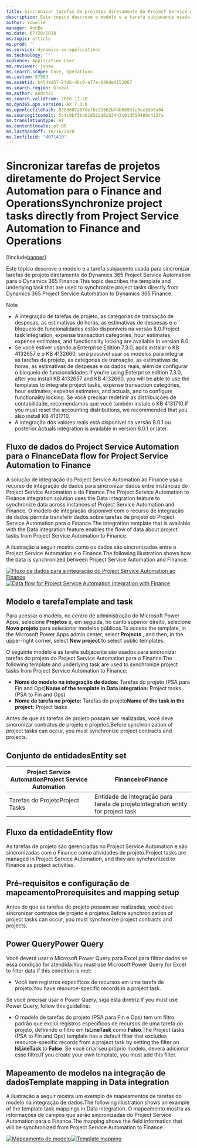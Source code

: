 ```yaml
---
title: Sincronizar tarefas de projetos diretamente do Project Service Automation para o Finance and Operations
description: Este tópico descreve o modelo e a tarefa subjacente usada para sincronizar tarefas de projeto diretamente do Microsoft Dynamics 365 Project Service Automation para o Dynamics 365 Finance.
author: Yowelle
manager: AnnBe
ms.date: 07/20/2018
ms.topic: article
ms.prod: ''
ms.service: dynamics-ax-applications
ms.technology: ''
audience: Application User
ms.reviewer: josaw
ms.search.scope: Core, Operations
ms.custom: 87983
ms.assetid: b454ad57-2fd6-46c9-a77e-646de4153067
ms.search.region: Global
ms.author: andchoi
ms.search.validFrom: 2016-11-28
ms.dyn365.ops.version: AX 7.3.0
ms.openlocfilehash: 0383607a07def6c21562bf4b0893fe3ce3db6a04
ms.sourcegitcommit: 5c4c9bf3ba018562d6cb3443c01d550489c415fa
ms.translationtype: HT
ms.contentlocale: pt-BR
ms.lasthandoff: 10/16/2020
ms.locfileid: "4071410"
---
```

# <a name="synchronize-project-tasks-directly-from-project-service-automation-to-finance-and-operations"></a><span data-ttu-id="3e8e0-103">Sincronizar tarefas de projetos diretamente do Project Service Automation para o Finance and Operations</span><span class="sxs-lookup"><span data-stu-id="3e8e0-103">Synchronize project tasks directly from Project Service Automation to Finance and Operations</span></span>

[!include[banner](../includes/banner.md)]

<span data-ttu-id="3e8e0-104">Este tópico descreve o modelo e a tarefa subjacente usada para sincronizar tarefas de projeto diretamente do Dynamics 365 Project Service Automation para o Dynamics 365 Finance.</span><span class="sxs-lookup"><span data-stu-id="3e8e0-104">This topic describes the template and underlying task that are used to synchronize project tasks directly from Dynamics 365 Project Service Automation to Dynamics 365 Finance.</span></span>

> [!NOTE]
> - <span data-ttu-id="3e8e0-105">A integração de tarefas de projeto, as categorias de transação de despesas, as estimativas de horas, as estimativas de despesas e o bloqueio de funcionalidades estão disponíveis na versão 8.0.</span><span class="sxs-lookup"><span data-stu-id="3e8e0-105">Project task integration, expense transaction categories, hour estimates, expense estimates, and functionality locking are available in version 8.0.</span></span>
> - <span data-ttu-id="3e8e0-106">Se você estiver usando a Enterprise Edition 7.3.0, após instalar o KB 4132657 e o KB 4132660, será possível usar os modelos para integrar as tarefas de projeto, as categorias de transação, as estimativas de horas, as estimativas de despesas e os dados reais, além de configurar o bloqueio de funcionalidades.</span><span class="sxs-lookup"><span data-stu-id="3e8e0-106">If you're using Enterprise edition 7.3.0, after you install KB 4132657 and KB 4132660, you will be able to use the templates to integrate project tasks, expense transaction categories, hour estimates, expense estimates, and actuals, and to configure functionality locking.</span></span> <span data-ttu-id="3e8e0-107">Se você precisar redefinir as distribuições de contabilidade, recomendamos que você também instale o KB 4131710.</span><span class="sxs-lookup"><span data-stu-id="3e8e0-107">If you must reset the accounting distributions, we recommended that you also install KB 4131710.</span></span>
> - <span data-ttu-id="3e8e0-108">A integração dos valores reais está disponível na versão 8.0.1 ou posterior.</span><span class="sxs-lookup"><span data-stu-id="3e8e0-108">Actuals integration is available in version 8.0.1 or later.</span></span>

## <a name="data-flow-for-project-service-automation-to-finance"></a><span data-ttu-id="3e8e0-109">Fluxo de dados do Project Service Automation para o Finance</span><span class="sxs-lookup"><span data-stu-id="3e8e0-109">Data flow for Project Service Automation to Finance</span></span>

<span data-ttu-id="3e8e0-110">A solução de integração do Project Service Automation ao Finance usa o recurso de integração de dados para sincronizar dados entre instâncias do Project Service Automation e do Finance.</span><span class="sxs-lookup"><span data-stu-id="3e8e0-110">The Project Service Automation to Finance integration solution uses the Data integration feature to synchronize data across instances of Project Service Automation and Finance.</span></span> <span data-ttu-id="3e8e0-111">O modelo de integração disponível com o recurso de integração de dados permite transferir dados sobre tarefas de projeto do Project Service Automation para o Finance.</span><span class="sxs-lookup"><span data-stu-id="3e8e0-111">The integration template that is available with the Data integration feature enables the flow of data about project tasks from Project Service Automation to Finance.</span></span>

<span data-ttu-id="3e8e0-112">A ilustração a seguir mostra como os dados são sincronizados entre o Project Service Automation e o Finance.</span><span class="sxs-lookup"><span data-stu-id="3e8e0-112">The following illustration shows how the data is synchronized between Project Service Automation and Finance.</span></span>

<span data-ttu-id="3e8e0-113">[![Fluxo de dados para a integração do Project Service Automation ao Finance](./media/ProjectTasksFlow.png)](./media/ProjectTasksFlow.png)</span><span class="sxs-lookup"><span data-stu-id="3e8e0-113">[![Data flow for Project Service Automation integration with Finance](./media/ProjectTasksFlow.png)](./media/ProjectTasksFlow.png)</span></span>

## <a name="template-and-task"></a><span data-ttu-id="3e8e0-114">Modelo e tarefa</span><span class="sxs-lookup"><span data-stu-id="3e8e0-114">Template and task</span></span>

<span data-ttu-id="3e8e0-115">Para acessar o modelo, no centro de administração do Microsoft Power Apps, selecione **Projetos** e, em seguida, no canto superior direito, selecione **Novo projeto** para selecionar modelos públicos.</span><span class="sxs-lookup"><span data-stu-id="3e8e0-115">To access the template, in the Microsoft Power Apps admin center, select **Projects** , and then, in the upper-right corner, select **New project** to select public templates.</span></span>

<span data-ttu-id="3e8e0-116">O seguinte modelo e as tarefa subjacente são usados para sincronizar tarefas do projeto do Project Service Automation para o Finance:</span><span class="sxs-lookup"><span data-stu-id="3e8e0-116">The following template and underlying task are used to synchronize project tasks from Project Service Automation to Finance:</span></span>

- <span data-ttu-id="3e8e0-117">**Nome do modelo na integração de dados:** Tarefas do projeto (PSA para Fin and Ops)</span><span class="sxs-lookup"><span data-stu-id="3e8e0-117">**Name of the template in Data integration:** Project tasks (PSA to Fin and Ops)</span></span>
- <span data-ttu-id="3e8e0-118">**Nome da tarefa no projeto:** Tarefas do projeto</span><span class="sxs-lookup"><span data-stu-id="3e8e0-118">**Name of the task in the project:** Project tasks</span></span>

<span data-ttu-id="3e8e0-119">Antes de que as tarefas de projeto possam ser realizadas, você deve sincronizar contratos de projeto e projetos.</span><span class="sxs-lookup"><span data-stu-id="3e8e0-119">Before synchronization of project tasks can occur, you must synchronize project contracts and projects.</span></span>

## <a name="entity-set"></a><span data-ttu-id="3e8e0-120">Conjunto de entidades</span><span class="sxs-lookup"><span data-stu-id="3e8e0-120">Entity set</span></span>

| <span data-ttu-id="3e8e0-121">Project Service Automation</span><span class="sxs-lookup"><span data-stu-id="3e8e0-121">Project Service Automation</span></span> | <span data-ttu-id="3e8e0-122">Financeiro</span><span class="sxs-lookup"><span data-stu-id="3e8e0-122">Finance</span></span>                             |
|----------------------------|-------------------------------------|
| <span data-ttu-id="3e8e0-123">Tarefas do Projeto</span><span class="sxs-lookup"><span data-stu-id="3e8e0-123">Project Tasks</span></span>              | <span data-ttu-id="3e8e0-124">Entidade de integração para tarefa de projeto</span><span class="sxs-lookup"><span data-stu-id="3e8e0-124">Integration entity for project task</span></span> |

## <a name="entity-flow"></a><span data-ttu-id="3e8e0-125">Fluxo da entidade</span><span class="sxs-lookup"><span data-stu-id="3e8e0-125">Entity flow</span></span>

<span data-ttu-id="3e8e0-126">As tarefas de projeto são gerenciadas no Project Service Automation e são sincronizadas com o Finance como atividades de projeto.</span><span class="sxs-lookup"><span data-stu-id="3e8e0-126">Project tasks are managed in Project Service Automation, and they are synchronized to Finance as project activities.</span></span>

## <a name="prerequisites-and-mapping-setup"></a><span data-ttu-id="3e8e0-127">Pré-requisitos e configuração de mapeamento</span><span class="sxs-lookup"><span data-stu-id="3e8e0-127">Prerequisites and mapping setup</span></span>

<span data-ttu-id="3e8e0-128">Antes de que as tarefas de projeto possam ser realizadas, você deve sincronizar contratos de projeto e projetos.</span><span class="sxs-lookup"><span data-stu-id="3e8e0-128">Before synchronization of project tasks can occur, you must synchronize project contracts and projects.</span></span>

## <a name="power-query"></a><span data-ttu-id="3e8e0-129">Power Query</span><span class="sxs-lookup"><span data-stu-id="3e8e0-129">Power Query</span></span>

<span data-ttu-id="3e8e0-130">Você deverá usar o Microsoft Power Query para Excel para filtrar dados se essa condição for atendida:</span><span class="sxs-lookup"><span data-stu-id="3e8e0-130">You must use Microsoft Power Query for Excel to filter data if this condition is met:</span></span>

- <span data-ttu-id="3e8e0-131">Você tem registros específicos de recursos em uma tarefa de projeto.</span><span class="sxs-lookup"><span data-stu-id="3e8e0-131">You have resource-specific records in a project task.</span></span>

<span data-ttu-id="3e8e0-132">Se você precisar usar o Power Query, siga esta diretriz:</span><span class="sxs-lookup"><span data-stu-id="3e8e0-132">If you must use Power Query, follow this guideline:</span></span>

- <span data-ttu-id="3e8e0-133">O modelo de tarefas do projeto (PSA para Fin e Ops) tem um filtro padrão que exclui registros específicos de recursos de uma tarefa do projeto, definindo o filtro em **IsLineTask** como **Falso**.</span><span class="sxs-lookup"><span data-stu-id="3e8e0-133">The Project tasks (PSA to Fin and Ops) template has a default filter that excludes resource-specific records from a project task by setting the filter on **IsLineTask** to **False**.</span></span> <span data-ttu-id="3e8e0-134">Se você criar seu próprio modelo, deverá adicionar esse filtro.</span><span class="sxs-lookup"><span data-stu-id="3e8e0-134">If you create your own template, you must add this filter.</span></span>

## <a name="template-mapping-in-data-integration"></a><span data-ttu-id="3e8e0-135">Mapeamento de modelos na integração de dados</span><span class="sxs-lookup"><span data-stu-id="3e8e0-135">Template mapping in Data integration</span></span>

<span data-ttu-id="3e8e0-136">A ilustração a seguir mostra um exemplo de mapeamentos de tarefas do modelo na integração de dados.</span><span class="sxs-lookup"><span data-stu-id="3e8e0-136">The following illustration shows an example of the template task mappings in Data integration.</span></span> <span data-ttu-id="3e8e0-137">O mapeamento mostra as informações de campos que serão sincronizadas do Project Service Automation para o Finance.</span><span class="sxs-lookup"><span data-stu-id="3e8e0-137">The mapping shows the field information that will be synchronized from Project Service Automation to Finance.</span></span>

<span data-ttu-id="3e8e0-138">[![Mapeamento de modelo](./media/ProjectTasksMapping.png)](./media/ProjectTasksMapping.png)</span><span class="sxs-lookup"><span data-stu-id="3e8e0-138">[![Template mapping](./media/ProjectTasksMapping.png)](./media/ProjectTasksMapping.png)</span></span>
